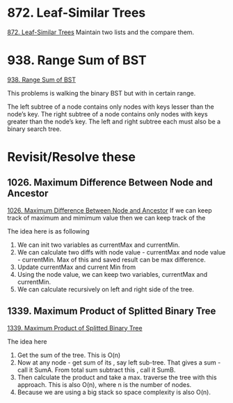 # 872. Leaf-Similar Trees
[872. Leaf-Similar Trees](https://leetcode.com/problems/leaf-similar-trees/)
Maintain two lists and the compare them.

# 938. Range Sum of BST
[938. Range Sum of BST](https://leetcode.com/problems/range-sum-of-bst/)

This problems is walking the binary BST but with in certain range. 


The left subtree of a node contains only nodes with keys lesser than the node’s key.
The right subtree of a node contains only nodes with keys greater than the node’s key.
The left and right subtree each must also be a binary search tree.

# Revisit/Resolve  these

## 1026. Maximum Difference Between Node and Ancestor

[1026. Maximum Difference Between Node and Ancestor](https://leetcode.com/problems/maximum-difference-between-node-and-ancestor/)
If we can keep track of maximum and mimimum value then we can keep track of the 

The idea here is as following
1. We can init two variables as currentMax and currentMin.
2. We can calculate two diffs with node value - currentMax and node value - currentMin. Max of this and saved result can be max difference.
3. Update currentMax and current Min from 
4. Using the node value, we can keep two variables, currentMax and currentMin.
5. We can calculate recursively on left and right side of the tree.

## 1339. Maximum Product of Splitted Binary Tree
[1339. Maximum Product of Splitted Binary Tree](https://leetcode.com/problems/maximum-product-of-splitted-binary-tree/)

The idea here
1. Get the sum of the tree. This is O(n)
2. Now at any node - get sum of its , say left sub-tree. That gives a sum - call it SumA. From total sum subtract this , call it SumB.
3. Then calculate the product and take a max. traverse the tree with this approach. This is also O(n), where n is the number of nodes.
4. Because we are using a big stack so space complexity is also O(n).